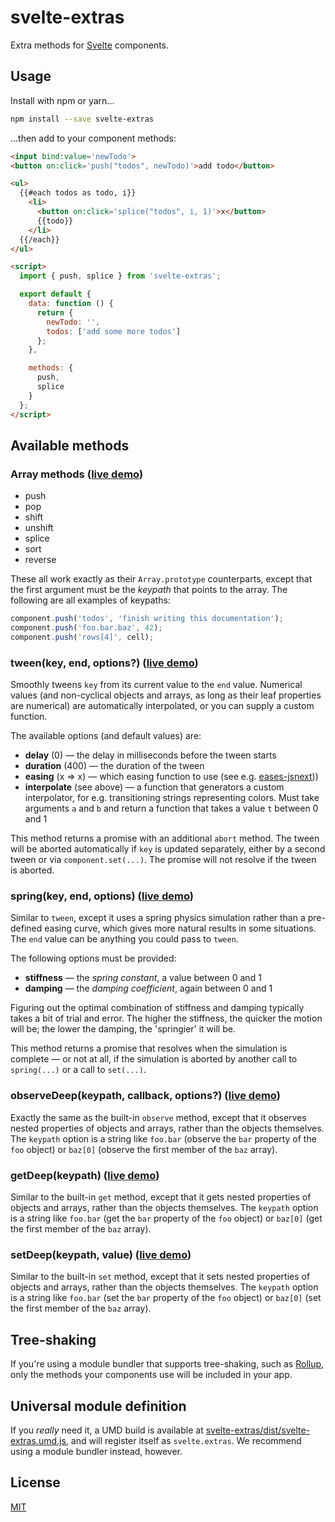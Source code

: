 # svelte-extras

Extra methods for [Svelte](https://svelte.technology) components.

## Usage

Install with npm or yarn...

```bash
npm install --save svelte-extras
```

...then add to your component methods:

```html
<input bind:value='newTodo'>
<button on:click='push("todos", newTodo)'>add todo</button>

<ul>
  {{#each todos as todo, i}}
    <li>
      <button on:click='splice("todos", i, 1)'>x</button>
      {{todo}}
    </li>
  {{/each}}
</ul>

<script>
  import { push, splice } from 'svelte-extras';

  export default {
    data: function () {
      return {
        newTodo: '',
        todos: ['add some more todos']
      };
    },

    methods: {
      push,
      splice
    }
  };
</script>
```

## Available methods

### Array methods ([live demo](https://svelte.technology/repl?gist=66bb8372ed59124c3568c26a2b39dce2))

* push
* pop
* shift
* unshift
* splice
* sort
* reverse

These all work exactly as their `Array.prototype` counterparts, except that the first argument must be the *keypath* that points to the array. The following are all examples of keypaths:

```js
component.push('todos', 'finish writing this documentation');
component.push('foo.bar.baz', 42);
component.push('rows[4]', cell);
```

### tween(key, end, options?) ([live demo](https://svelte.technology/repl?gist=996cc5446b4f12d0708d2d1fca9f53b6))

Smoothly tweens `key` from its current value to the `end` value. Numerical values (and non-cyclical objects and arrays, as long as their leaf properties are numerical) are automatically interpolated, or you can supply a custom function.

The available options (and default values) are:

* **delay** (0) — the delay in milliseconds before the tween starts
* **duration** (400) — the duration of the tween
* **easing** (x => x) — which easing function to use (see e.g. [eases-jsnext](https://github.com/rollup/eases-jsnext)))
* **interpolate** (see above) — a function that generators a custom interpolator, for e.g. transitioning strings representing colors. Must take arguments `a` and `b` and return a function that takes a value `t` between 0 and 1

This method returns a promise with an additional `abort` method. The tween will be aborted automatically if `key` is updated separately, either by a second tween or via `component.set(...)`. The promise will not resolve if the tween is aborted.

### spring(key, end, options) ([live demo](https://svelte.technology/repl?version=1.38.0&gist=0afd4fc40944a544330ab03ee71f3649))

Similar to `tween`, except it uses a spring physics simulation rather than a pre-defined easing curve, which gives more natural results in some situations. The `end` value can be anything you could pass to `tween`.

The following options must be provided:

* **stiffness** — the *spring constant*, a value between 0 and 1
* **damping** — the *damping coefficient*, again between 0 and 1

Figuring out the optimal combination of stiffness and damping typically takes a bit of trial and error. The higher the stiffness, the quicker the motion will be; the lower the damping, the 'springier' it will be.

This method returns a promise that resolves when the simulation is complete — or not at all, if the simulation is aborted by another call to `spring(...)` or a call to `set(...)`.


### observeDeep(keypath, callback, options?) ([live demo](https://svelte.technology/repl?gist=94f68745adb18799030ef4c732c9774d))

Exactly the same as the built-in `observe` method, except that it observes nested properties of objects and arrays, rather than the objects themselves. The `keypath` option is a string like `foo.bar` (observe the `bar` property of the `foo` object) or `baz[0]` (observe the first member of the `baz` array).

### getDeep(keypath) ([live demo](https://svelte.technology/repl?gist=42b551d60f971f953468a2142cfb25f3))

Similar to the built-in `get` method, except that it gets nested properties of objects and arrays, rather than the objects themselves. The `keypath` option is a string like `foo.bar` (get the `bar` property of the `foo` object) or `baz[0]` (get the first member of the `baz` array).

### setDeep(keypath, value) ([live demo](https://svelte.technology/repl?gist=e33d01f9796341992101d8c23070eb76))

Similar to the built-in `set` method, except that it sets nested properties of objects and arrays, rather than the objects themselves. The `keypath` option is a string like `foo.bar` (set the `bar` property of the `foo` object) or `baz[0]` (set the first member of the `baz` array).


## Tree-shaking

If you're using a module bundler that supports tree-shaking, such as [Rollup](https://rollupjs.org), only the methods your components use will be included in your app.


## Universal module definition

If you *really* need it, a UMD build is available at [svelte-extras/dist/svelte-extras.umd.js](https://unpkg.com/svelte-extras/dist/svelte-extras.js), and will register itself as `svelte.extras`. We recommend using a module bundler instead, however.


## License

[MIT](LICENSE)
